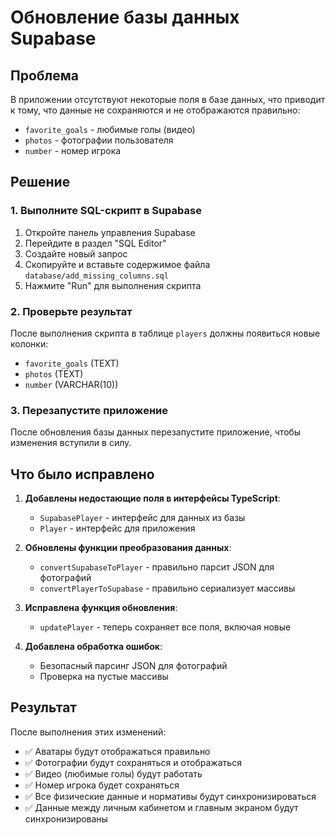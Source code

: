 # Обновление базы данных Supabase

## Проблема
В приложении отсутствуют некоторые поля в базе данных, что приводит к тому, что данные не сохраняются и не отображаются правильно:
- `favorite_goals` - любимые голы (видео)
- `photos` - фотографии пользователя
- `number` - номер игрока

## Решение

### 1. Выполните SQL-скрипт в Supabase

1. Откройте панель управления Supabase
2. Перейдите в раздел "SQL Editor"
3. Создайте новый запрос
4. Скопируйте и вставьте содержимое файла `database/add_missing_columns.sql`
5. Нажмите "Run" для выполнения скрипта

### 2. Проверьте результат

После выполнения скрипта в таблице `players` должны появиться новые колонки:
- `favorite_goals` (TEXT)
- `photos` (TEXT) 
- `number` (VARCHAR(10))

### 3. Перезапустите приложение

После обновления базы данных перезапустите приложение, чтобы изменения вступили в силу.

## Что было исправлено

1. **Добавлены недостающие поля в интерфейсы TypeScript**:
   - `SupabasePlayer` - интерфейс для данных из базы
   - `Player` - интерфейс для приложения

2. **Обновлены функции преобразования данных**:
   - `convertSupabaseToPlayer` - правильно парсит JSON для фотографий
   - `convertPlayerToSupabase` - правильно сериализует массивы

3. **Исправлена функция обновления**:
   - `updatePlayer` - теперь сохраняет все поля, включая новые

4. **Добавлена обработка ошибок**:
   - Безопасный парсинг JSON для фотографий
   - Проверка на пустые массивы

## Результат

После выполнения этих изменений:
- ✅ Аватары будут отображаться правильно
- ✅ Фотографии будут сохраняться и отображаться
- ✅ Видео (любимые голы) будут работать
- ✅ Номер игрока будет сохраняться
- ✅ Все физические данные и нормативы будут синхронизироваться
- ✅ Данные между личным кабинетом и главным экраном будут синхронизированы 